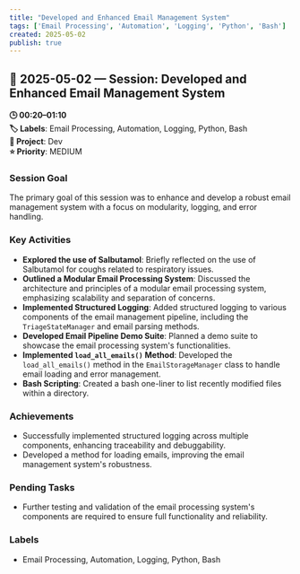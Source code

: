 ```yaml
---
title: "Developed and Enhanced Email Management System"
tags: ['Email Processing', 'Automation', 'Logging', 'Python', 'Bash']
created: 2025-05-02
publish: true
---
```


## 📅 2025-05-02 — Session: Developed and Enhanced Email Management System

**🕒 00:20–01:10**  
**🏷️ Labels**: Email Processing, Automation, Logging, Python, Bash  
**📂 Project**: Dev  
**⭐ Priority**: MEDIUM  


### Session Goal
The primary goal of this session was to enhance and develop a robust email management system with a focus on modularity, logging, and error handling.

### Key Activities
- **Explored the use of Salbutamol**: Briefly reflected on the use of Salbutamol for coughs related to respiratory issues.
- **Outlined a Modular Email Processing System**: Discussed the architecture and principles of a modular email processing system, emphasizing scalability and separation of concerns.
- **Implemented Structured Logging**: Added structured logging to various components of the email management pipeline, including the `TriageStateManager` and email parsing methods.
- **Developed Email Pipeline Demo Suite**: Planned a demo suite to showcase the email processing system's functionalities.
- **Implemented `load_all_emails()` Method**: Developed the `load_all_emails()` method in the `EmailStorageManager` class to handle email loading and error management.
- **Bash Scripting**: Created a bash one-liner to list recently modified files within a directory.

### Achievements
- Successfully implemented structured logging across multiple components, enhancing traceability and debuggability.
- Developed a method for loading emails, improving the email management system's robustness.

### Pending Tasks
- Further testing and validation of the email processing system's components are required to ensure full functionality and reliability.

### Labels
- Email Processing, Automation, Logging, Python, Bash

